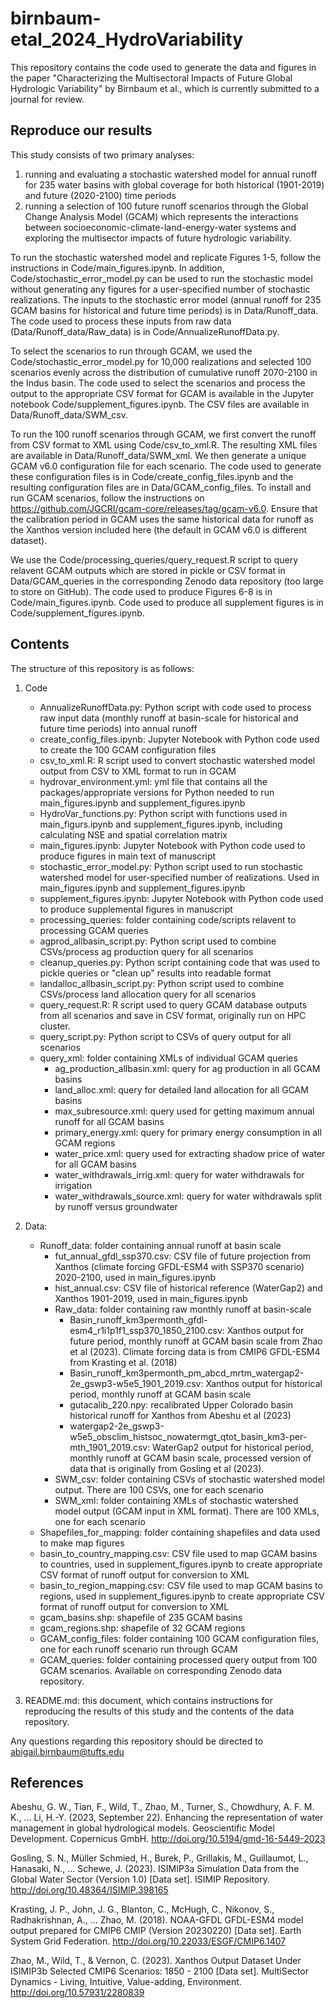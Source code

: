 # birnbaum-etal_2024_HydroVariability
This repository contains the code used to generate the data and figures in the paper "Characterizing the Multisectoral Impacts of Future Global Hydrologic Variability" by Birnbaum et al., which is currently submitted to a journal for review.

## Reproduce our results
This study consists of two primary analyses:
1. running and evaluating a stochastic watershed model for annual runoff for 235 water basins with global coverage for both historical (1901-2019) and future (2020-2100) time periods
2. running a selection of 100 future runoff scenarios through the Global Change Analysis Model (GCAM) which represents the interactions between socioeconomic-climate-land-energy-water systems and exploring the multisector impacts of future hydrologic variability.

To run the stochastic watershed model and replicate Figures 1-5, follow the instructions in Code/main_figures.ipynb. In addition, Code/stochastic_error_model.py can be used to run the stochastic model without generating any figures for a user-specified number of stochastic realizations. The inputs to the stochastic error model (annual runoff for 235 GCAM basins for historical and future time periods) is in Data/Runoff_data. The code used to process these inputs from raw data (Data/Runoff_data/Raw_data) is in Code/AnnualizeRunoffData.py.

To select the scenarios to run through GCAM, we used the Code/stochastic_error_model.py for 10,000 realizations and selected 100 scenarios evenly across the distribution of cumulative runoff 2070-2100 in the Indus basin. The code used to select the scenarios and process the output to the appropriate CSV format for GCAM is available in the Jupyter notebook Code/supplement_figures.ipynb. The CSV files are available in Data/Runoff_data/SWM_csv.

To run the 100 runoff scenarios through GCAM, we first convert the runoff from CSV format to XML using Code/csv_to_xml.R. The resulting XML files are available in Data/Runoff_data/SWM_xml. We then generate a unique GCAM v6.0 configuration file for each scenario. The code used to generate these configuration files is in Code/create_config_files.ipynb and the resulting configuration files are in Data/GCAM_config_files. To install and run GCAM scenarios, follow the instructions on https://github.com/JGCRI/gcam-core/releases/tag/gcam-v6.0. Ensure that the calibration period in GCAM uses the same historical data for runoff as the Xanthos version included here (the default in GCAM v6.0 is different dataset). 

We use the Code/processing_queries/query_request.R script to query relavent GCAM outputs which are stored in pickle or CSV format in Data/GCAM_queries in the corresponding Zenodo data repository (too large to store on GitHub). The code used to produce Figures 6-8 is in Code/main_figures.ipynb. Code used to produce all supplement figures is in Code/supplement_figures.ipynb.

## Contents
The structure of this repository is as follows:
1. Code
   *  AnnualizeRunoffData.py: Python script with code used to process raw input data (monthly runoff at basin-scale for historical and future time periods) into annual runoff
   *  create_config_files.ipynb: Jupyter Notebook with Python code used to create the 100 GCAM configuration files
   *  csv_to_xml.R: R script used to convert stochastic watershed model output from CSV to XML format to run in GCAM
   *  hydrovar_environment.yml: yml file that contains all the packages/appropriate versions for Python needed to run main_figures.ipynb and supplement_figures.ipynb
   *  HydroVar_functions.py: Python script with functions used in main_figurs.ipynb and supplement_figures.ipynb, including calculating NSE and spatial correlation matrix
   *  main_figures.ipynb: Jupyter Notebook with Python code used to produce figures in main text of manuscript
   *  stochastic_error_model.py: Python script used to run stochastic watershed model for user-specified number of realizations. Used in main_figures.ipynb and supplement_figures.ipynb
   *  supplement_figures.ipynb: Jupyter Notebook with Python code used to produce supplemental figures in manuscript
   *  processing_queries: folder containing code/scripts relavent to processing GCAM queries
     - agprod_allbasin_script.py: Python script used to combine CSVs/process ag production query for all scenarios
     - cleanup_queries.py: Python script containing code that was used to pickle queries or "clean up" results into readable format
     - landalloc_allbasin_script.py: Python script used to combine CSVs/process land allocation query for all scenarios
     - query_request.R: R script used to query GCAM database outputs from all scenarios and save in CSV format, originally run on HPC cluster.
     - query_script.py: Python script to CSVs of query output for all scenarios
     - query_xml: folder containing XMLs of individual GCAM queries
         - ag_production_allbasin.xml: query for ag production in all GCAM basins
         - land_alloc.xml: query for detailed land allocation for all GCAM basins
         - max_subresource.xml: query used for getting maximum annual runoff for all GCAM basins
         - primary_energy.xml: query for primary energy consumption in all GCAM regions
         - water_price.xml: query used for extracting shadow price of water for all GCAM basins
         - water_withdrawals_irrig.xml: query for water withdrawals for irrigation
         - water_withdrawals_source.xml: query for water withdrawals split by runoff versus groundwater
     
2. Data:
   * Runoff_data: folder containing annual runoff at basin scale
     - fut_annual_gfdl_ssp370.csv: CSV file of future projection from Xanthos (climate forcing GFDL-ESM4 with SSP370 scenario) 2020-2100, used in main_figures.ipynb
     - hist_annual.csv: CSV file of historical reference (WaterGap2) and Xanthos 1901-2019, used in main_figures.ipynb
     - Raw_data: folder containing raw monthly runoff at basin-scale
       - Basin_runoff_km3permonth_gfdl-esm4_r1i1p1f1_ssp370_1850_2100.csv: Xanthos output for future period, monthly runoff at GCAM basin scale from Zhao et al (2023). Climate forcing data is from CMIP6 GFDL-ESM4 from Krasting et al. (2018)
       - Basin_runoff_km3permonth_pm_abcd_mrtm_watergap2-2e_gswp3-w5e5_1901_2019.csv: Xanthos output for historical period, monthly runoff at GCAM basin scale
       - gutacalib_220.npy: recalibrated Upper Colorado basin historical runoff for Xanthos from Abeshu et al (2023)
       - watergap2-2e_gswp3-w5e5_obsclim_histsoc_nowatermgt_qtot_basin_km3-per-mth_1901_2019.csv: WaterGap2 output for historical period, monthly runoff at GCAM basin scale, processed version of data that is originally from Gosling et al (2023).
     - SWM_csv: folder containing CSVs of stochastic watershed model output. There are 100 CSVs, one for each scenario
     - SWM_xml: folder containing XMLs of stochastic watershed model output (GCAM input in XML format). There are 100 XMLs, one for each scenario
   *  Shapefiles_for_mapping: folder containing shapefiles and data used to make map figures
     - basin_to_country_mapping.csv: CSV file used to map GCAM basins to countries, used in supplement_figures.ipynb to create appropriate CSV format of runoff output for conversion to XML
     - basin_to_region_mapping.csv: CSV file used to map GCAM basins to regions, used in supplement_figures.ipynb to create appropriate CSV format of runoff output for conversion to XML
     - gcam_basins.shp: shapefile of 235 GCAM basins
     - gcam_regions.shp: shapefile of 32 GCAM regions
   *  GCAM_config_files: folder containing 100 GCAM configuration files, one for each runoff scenario run through GCAM
   *  GCAM_queries: folder containing processed query output from 100 GCAM scenarios. Available on corresponding Zenodo data repository.

3. README.md: this document, which contains instructions for reproducing the results of this study and the contents of the data repository.

Any questions regarding this repository should be directed to abigail.birnbaum@tufts.edu

## References
Abeshu, G. W., Tian, F., Wild, T., Zhao, M., Turner, S., Chowdhury, A. F. M. K., … Li, H.-Y. (2023, September 22). Enhancing the representation of water management in global hydrological models. Geoscientific Model Development. Copernicus GmbH. http://doi.org/10.5194/gmd-16-5449-2023

Gosling, S. N., Müller Schmied, H., Burek, P., Grillakis, M., Guillaumot, L., Hanasaki, N., … Schewe, J. (2023). ISIMIP3a Simulation Data from the Global Water Sector (Version 1.0) [Data set]. ISIMIP Repository. http://doi.org/10.48364/ISIMIP.398165

Krasting, J. P., John, J. G., Blanton, C., McHugh, C., Nikonov, S., Radhakrishnan, A., … Zhao, M. (2018). NOAA-GFDL GFDL-ESM4 model output prepared for CMIP6 CMIP (Version 20230220) [Data set]. Earth System Grid Federation. http://doi.org/10.22033/ESGF/CMIP6.1407

Zhao, M., Wild, T., & Vernon, C. (2023). Xanthos Output Dataset Under ISIMIP3b Selected CMIP6 Scenarios: 1850 - 2100 [Data set]. MultiSector Dynamics - Living, Intuitive, Value-adding, Environment. http://doi.org/10.57931/2280839
